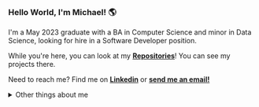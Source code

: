 ### Hello World, I'm Michael! 🌎
I'm a May 2023 graduate with a BA in Computer Science and minor in Data Science, looking for hire in a
Software Developer position.

While you're here, you can look at my <a href="https://github.com/michaelHarperCode?tab=repositories">  <b>Repositories</b></a>! You can see my projects there.

Need to reach me? Find me on <a href="https://www.linkedin.com/in/michael-harper-bb4026249/"><b>Linkedin</b></a> or <a href="mailto:mharper1717@gmail.com"><b>send me an email!</b></a>

<details><summary>Other things about me</summary>
  - <b>⌨️ Programming languages experience</b>: C, Java, Python, R<br>
  - <b>⌨️ Web technologies experience</b>: HTML, PHP, JavaScript, CSS<br>
  - <b>📚 Coursework in</b>: Algorithms & Data Structures, Databases, Networking & Web Development, Software Development, Operating Systems<br>
</details>

